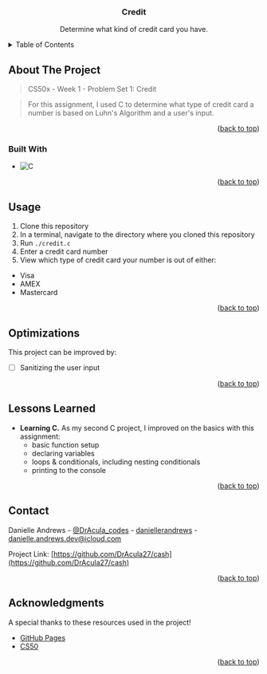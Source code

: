 <!-- Improved compatibility of back to top link: See: https://github.com/othneildrew/Best-README-Template/pull/73 -->

<a name="readme-top"></a>

<!-- PROJECT LOGO -->
<div align="center">
  <h3 align="center">Credit</h3>
  <p align="center">
    Determine what kind of credit card you have.
  </p>
</div>

<!-- TABLE OF CONTENTS -->
<details>
  <summary>Table of Contents</summary>
  <ol>
    <li>
      <a href="#about-the-project">About The Project</a>
      <ul>
        <li><a href="#built-with">Built With</a></li>
      </ul>
    </li>
    <li><a href="#usage">Usage</a></li>
    <li><a href="#optimizations">Optimizations</a></li>
    <li><a href="#lessons-learned">Lessons Learned</a></li>
    <li><a href="#contact">Contact</a></li>
    <li><a href="#acknowledgments">Acknowledgments</a></li>
  </ol>
</details>

<!-- ABOUT THE PROJECT -->

## About The Project

> CS50x - Week 1 - Problem Set 1: Credit

> For this assignment, I used C to determine what type of credit card a number is based on Luhn's Algorithm and a user's input.

<p align="right">(<a href="#readme-top">back to top</a>)</p>

### Built With

- ![C](https://img.shields.io/badge/programming_language-a9bacd?style=flat&logo=c&logoColor=white)

<p align="right">(<a href="#readme-top">back to top</a>)</p>

<!-- USAGE -->

## Usage

1. Clone this repository
2. In a terminal, navigate to the directory where you cloned this repository
3. Run `./credit.c`
4. Enter a credit card number
5. View which type of credit card your number is out of either:
  - Visa
  - AMEX
  - Mastercard

<p align="right">(<a href="#readme-top">back to top</a>)</p>

<!-- OPTIMIZATIONS -->

## Optimizations

This project can be improved by:

- [ ] Sanitizing the user input

<p align="right">(<a href="#readme-top">back to top</a>)</p>

<!-- LESSONS LEARNED -->

## Lessons Learned

- **Learning C.** As my second C project, I improved on the basics with this assignment:
  - basic function setup
  - declaring variables
  - loops & conditionals, including nesting conditionals
  - printing to the console

<p align="right">(<a href="#readme-top">back to top</a>)</p>

<!-- CONTACT -->

## Contact

Danielle Andrews - [@DrAcula_codes](https://twitter.com/DrAcula_codes 'Twitter/X') - [daniellerandrews](https://www.linkedin.com/in/daniellerandrews 'LinkedIn') - danielle.andrews.dev@icloud.com

Project Link: [https://github.com/DrAcula27/cash](https://github.com/DrAcula27/cash)

<p align="right">(<a href="#readme-top">back to top</a>)</p>

<!-- ACKNOWLEDGMENTS -->

## Acknowledgments

A special thanks to these resources used in the project!

- [GitHub Pages](https://pages.github.com)
- [CS50](https://www.edx.org/learn/computer-science/harvard-university-cs50-s-introduction-to-computer-science)

<p align="right">(<a href="#readme-top">back to top</a>)</p>
